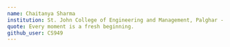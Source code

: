 ```yaml
---
name: Chaitanya Sharma
institution: St. John College of Engineering and Management, Palghar - 401501
quote: Every moment is a fresh beginning.
github_user: CS949
---
```

